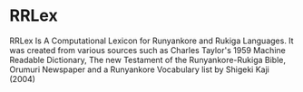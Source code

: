 # RRLex
RRLex Is A Computational Lexicon for Runyankore and Rukiga Languages. It was created from various sources such as Charles Taylor's 1959 Machine Readable Dictionary, The new Testament of the Runyankore-Rukiga Bible, Orumuri Newspaper and a Runyankore Vocabulary list by Shigeki Kaji (2004)
